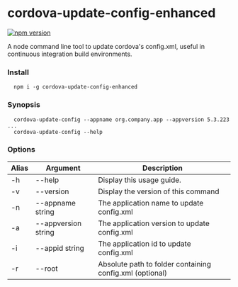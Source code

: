 # cordova-update-config-enhanced

[![npm version](https://badge.fury.io/js/cordova-update-config.svg)](https://badge.fury.io/js/cordova-update-config)

A node command line tool to update cordova's config.xml, useful in continuous integration build environments.

### Install

```
  npm i -g cordova-update-config-enhanced
```

### Synopsis

```
  cordova-update-config --appname org.company.app --appversion 5.3.223 ...
  cordova-update-config --help
```

### Options

| Alias | Argument            | Description                                              |
| ----- | ------------------- | -------------------------------------------------------- |
| -h    | --help              | Display this usage guide.                                |
| -v    | --version           | Display the version of this command                      |
| -n    | --appname string    | The application name to update config.xml                |
| -a    | --appversion string | The application version to update config.xml             |
| -i    | --appid string      | The application id to update config.xml                  |
| -r    | --root              | Absolute path to folder containing config.xml (optional) |
